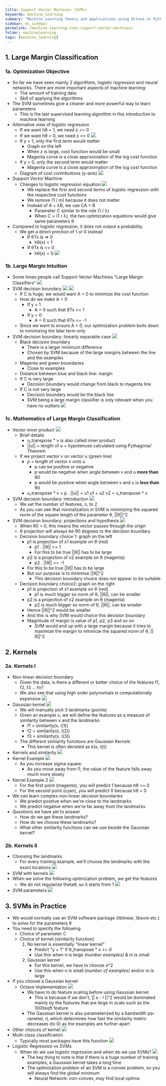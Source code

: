```yaml
---
title: Support Vector Machines (SVMs)
keywords: machine_learning
summary: "Machine Learning theory and applications using Octave or Python."
sidebar: ml_sidebar
permalink: /machine-learning-svms-support-vector-machines/
folder: machinelearning
tags: [machine_learning]
---
```


## 1. Large Margin Classification

### 1a. Optimization Objective
- So far we have seen mainly 2 algorithms, logistic regression and neural networks. There are more important aspects of machine learning:
    - The amount of training data
    - Skill of applying the algorithms
- The SVM sometimes give a cleaner and more powerful way to learn parameters
    - This is the last supervised learning algorithm in this introduction to machine learning
- Alternative view of logistic regression
    - If we want hθ = 1, we need z >> 0
    - If we want hθ = 0, we need z << 0
    ![](https://raw.githubusercontent.com/ritchieng/machine-learning-stanford/master/w7_support_vector_machines/lg.png)
    - If y = 1, only the first term would matter
        - Graph on the left
        - When z is large, cost function would be small
        - Magenta curve is a close approximation of the log cost function
    - If y = 0, only the second term would matter
        - Magenta curve is a close approximation of the log cost function
    - Diagram of cost contributions (y-axis)
    ![](https://raw.githubusercontent.com/ritchieng/machine-learning-stanford/master/w7_support_vector_machines/lg2.png)
- Support Vector Machine
    - Changes to logistic regression equation
    ![](https://raw.githubusercontent.com/ritchieng/machine-learning-stanford/master/w7_support_vector_machines/svm.png)
        - We replace the first and second terms of logistic regression with the respective cost functions 
        - We remove (1 / m) because it does not matter
        - Instead of A + λB, we use CA + B
            - Parameter C similar to the role (1 / λ)
            - When C = (1 / λ), the two optimization equations would give same parameters θ
- Compared to logistic regression, it does not output a probability
    - We get a direct prection of 1 or 0 instead
        - If θTx is => 0 
            - hθ(x) = 1
        - If θTx is <= 0 
            - hθ(x) = 0
![](https://raw.githubusercontent.com/ritchieng/machine-learning-stanford/master/w7_support_vector_machines/svm2.png)

            
### 1b. Large Margin Intuition
- Some times people call Support Vector Machines "Large Margin Classifiers"
![](https://raw.githubusercontent.com/ritchieng/machine-learning-stanford/master/w7_support_vector_machines/svm3.png)
- SVM decision boundary
![](https://raw.githubusercontent.com/ritchieng/machine-learning-stanford/master/w7_support_vector_machines/svm4.png)
![](https://raw.githubusercontent.com/ritchieng/machine-learning-stanford/master/w7_support_vector_machines/svm5.png)
    - If C is huge, we would want A = 0 to minimize the cost function
    - How do we make A = 0
         - If y = 1
            - A = 0 such that θTx >= 1
         - If y = 0
            - A = 0 such that θTx <= -1
    - Since we want to ensure A = 0, our optimization problem boils down to minimizing the later term only
- SVM decision boundary: linearly separable case
    ![](https://raw.githubusercontent.com/ritchieng/machine-learning-stanford/master/w7_support_vector_machines/svm6.png)
    - Black decision boundary
        - There is a larger minimum difference
        - Chosen by SVM because of the large margins between the line and the examples
    - Magenta and green boundaries
        - Close to examples
    - Distance between blue and black line: margin
    - If C is very large
        - Decision boundary would change from black to magenta line
    - If C is not very large
        - Decision boundary would be the black line
        - SVM being a large margin classifier is only relevant when you have no outliers
        ![](https://raw.githubusercontent.com/ritchieng/machine-learning-stanford/master/w7_support_vector_machines/svm7.png)

### 1c. Mathematics of Large Margin Classification
- Vector inner product
![](https://raw.githubusercontent.com/ritchieng/machine-learning-stanford/master/w7_support_vector_machines/svm8.png)
    - Brief details
        - u_transpose * v is also called inner product
        - ||u|| = length of u = hypotenuse calculated using Pythagoras' Theorem 
    - If we project vector v on vector u (green line)
        - p = length of vector v onto u
            - p can be positive or negative
            - p would be negative when angle between v and u **more than** 90
            - p would be positive when angle between v and u is **less than** 90
        - u_transpose * v = p . ||u|| = u1 v1 + u2 v2 = v_transpose * v
- SVM decision boundary: introduction
![](https://raw.githubusercontent.com/ritchieng/machine-learning-stanford/master/w7_support_vector_machines/svm9.png)
    - We set the number of features, n, to 2
    - As you can see that normalization in SVM is minimizing the squared norm of the square length of the parameter θ, ||θ||^2
- SVM decision boundary: projections and hypothesis
![](https://raw.githubusercontent.com/ritchieng/machine-learning-stanford/master/w7_support_vector_machines/svm10.png)
    - When θ0 = 0, this means the vector passes through the origin
    - θ projection will always be 90 degrees to the decision boundary 
    - Decision boundary choice 1: graph on the left
        - p1 is projection of x1 example on θ (red)
            - p1 . ||θ|| >= 1
            - For this to be true ||θ|| has to be large
        - p2 is a projection of x2 example on θ (magenta)
            - p2 . ||θ|| <= -1
        - For this to be true ||θ|| has to be large
        - But our purpose is to minimise ||θ||^2 
            - This decision boundary choice does not appear to be suitable
    - Decision boundary choice2: graph on the right
        - p1 is projection of x1 example on θ (red)
            - p1 is much bigger so norm of θ, ||θ||, can be smaller
        - p2 is a projection of x2 example on θ (magenta)
            - p2 is much bigger so norm of θ, ||θ||, can be smaller
        - Hence ||θ||^2 would be smaller
        - And this is why SVM would choice this decision boundary
        - Magnitude of margin is value of p1, p2, p3 and so on
            - SVM would end up with a large margin because it tries to maximize the margin to minimize the squared norm of θ, ||θ||^2

## 2. Kernels

### 2a. Kernels I
- Non-linear decision boundary
    - Given the data, is there a different or better choice of the features f1, f2, f3 ... fn?
    - We also see that using high order polynomials is computationally expensive
    ![](https://raw.githubusercontent.com/ritchieng/machine-learning-stanford/master/w7_support_vector_machines/svm11.png)
- Gaussian kernel
![](https://raw.githubusercontent.com/ritchieng/machine-learning-stanford/master/w7_support_vector_machines/svm12.png)
    - We will manually pick 3 landmarks (points)
    - Given an example x, we will define the features as a measure of similarity between x and the landmarks
        - f1 = similarity(x, l(1))
        - f2 = similarity(x, l(2))
        - f3 = similarity(x, l(3))
    - The different similarity functions are Gaussian Kernels
        - This kernel is often denoted as k(x, l(i))
- Kernels and similarity
![](https://raw.githubusercontent.com/ritchieng/machine-learning-stanford/master/w7_support_vector_machines/svm13.png)
- Kernel Example
![](https://raw.githubusercontent.com/ritchieng/machine-learning-stanford/master/w7_support_vector_machines/svm14.png)
    - As you increase sigma square
        - As you move away from l1, the value of the feature falls away much more slowly
- Kernel Example 2
![](https://raw.githubusercontent.com/ritchieng/machine-learning-stanford/master/w7_support_vector_machines/svm15.png)
    - For the first point (magenta), you will predict 1 because hθ >= 0 
    - For the second point (cyan), you will predict 0 because hθ < 0 
- We can learn complex non-linear decision boundaries
    - We predict positive when we're close to the landmarks
    - We predict negative when we're far away from the landmarks
- Questions we have yet to answer
    - How do we get these landmarks?
    - How do we choose these landmarks?
    - What other similarity functions can we use beside the Gaussian kernel?

### 2b. Kernels II
- Choosing the landmarks
    - For every training example, we'll choose the landmarks with the exact locations
    ![](https://raw.githubusercontent.com/ritchieng/machine-learning-stanford/master/w7_support_vector_machines/svm16.png)
- SVM with kernels
![](https://raw.githubusercontent.com/ritchieng/machine-learning-stanford/master/w7_support_vector_machines/svm17.png)
- When we solve the following optimization problem, we get the features
    - We do not regularize thetaθ, so it starts from 1
    ![](https://raw.githubusercontent.com/ritchieng/machine-learning-stanford/master/w7_support_vector_machines/svm18.png)
- SVM parameters
![](https://raw.githubusercontent.com/ritchieng/machine-learning-stanford/master/w7_support_vector_machines/svm19.png)

## 3. SVMs in Practice
- We would normally use an SVM software package (liblinear, libsvm etc.) to solve for the parameters θ
- You need to specify the following
    - Choice of parameter C
    - Choice of kernel (similarity function)
        1. No kernel is essentially "linear kernel"
            - Predict "y = 1" if θ_transpose * x >= 0
            - Use this when n is large _(number examples)_ & m is small
        2. Gaussian kernel
            - For this kernel, we have to choose σ^2
            - Use this when n is small _(number of examples)_ and/or m is large
- If you choose a Gaussian kernel
    - Octave implementation
    ![](https://raw.githubusercontent.com/ritchieng/machine-learning-stanford/master/w7_support_vector_machines/svm20.png)
        - We have to do feature scaling before using Gaussian kernel
            - This is because if we don't, || x - l ||^2 would be dominated mainly by the features that are large in scale such as the 1000sqft feature
        - The Gaussian kernel is also parameterized by a bandwidth pa- rameter, σ, which determines how fast the similarity metric decreases (to 0) as the examples are further apart
- Other choices of kernel
![](https://raw.githubusercontent.com/ritchieng/machine-learning-stanford/master/w7_support_vector_machines/svm21.png)
- Multi-class classification
    - Typically most packages have this function
    ![](https://raw.githubusercontent.com/ritchieng/machine-learning-stanford/master/w7_support_vector_machines/svm22.png)
- Logistic Regression vs SVMs
    - When do we use logistic regression and when do we use SVMs?
    ![](https://raw.githubusercontent.com/ritchieng/machine-learning-stanford/master/w7_support_vector_machines/svm23.png)
        - The key thing to note is that if there is a huge number of training examples, a Gaussian kernel takes a long time
        - The optimization problem of an SVM is a convex problem, so you will always find the global minimum
            - Neural Network: non-convex, may find local optima
